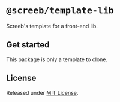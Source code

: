 # `@screeb/template-lib`

Screeb's template for a front-end lib.

## Get started

This package is only a template to clone.

## License

Released under [MIT License](../../LICENSE).